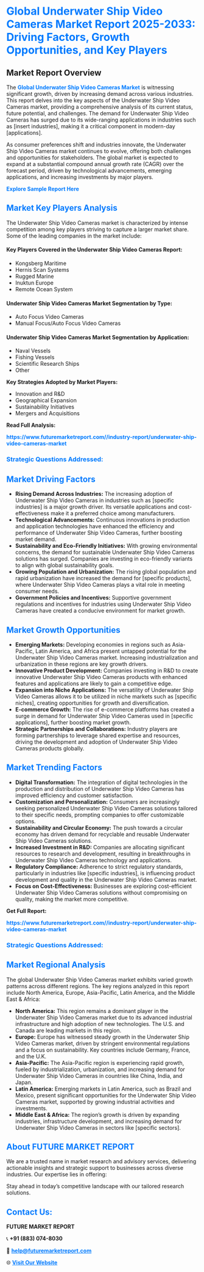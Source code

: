 <h1 style="color: #007BFF;">Global Underwater Ship Video Cameras Market Report 2025-2033: Driving Factors, Growth Opportunities, and Key Players</h1>

<section id="overview">
<h2>Market Report Overview</h2>
<p>The <a href="https://www.futuremarketreport.com//industry-report/underwater-ship-video-cameras-market" style="color: #007BFF; text-decoration: none;"><strong>Global Underwater Ship Video Cameras Market</strong></a> is witnessing significant growth, driven by increasing demand across various industries. This report delves into the key aspects of the Underwater Ship Video Cameras market, providing a comprehensive analysis of its current status, future potential, and challenges. The demand for Underwater Ship Video Cameras has surged due to its wide-ranging applications in industries such as [insert industries], making it a critical component in modern-day [applications].</p>
<p>As consumer preferences shift and industries innovate, the Underwater Ship Video Cameras market continues to evolve, offering both challenges and opportunities for stakeholders. The global market is expected to expand at a substantial compound annual growth rate (CAGR) over the forecast period, driven by technological advancements, emerging applications, and increasing investments by major players.</p>
</section>

<section id="overview">
<p><a href="https://www.futuremarketreport.com//request-sample/reportId=86771" style="color: #007BFF; text-decoration: none;"><strong>Explore Sample Report Here</strong></a></p>
</section>

<section id="key-players">
<h2 style="color: #007BFF;">Market Key Players Analysis</h2>
<p>The Underwater Ship Video Cameras market is characterized by intense competition among key players striving to capture a larger market share. Some of the leading companies in the market include:</p>
<h4>Key Players Covered in the Underwater Ship Video Cameras Report:</h4>
<ul><li>Kongsberg Maritime</li><li>Hernis Scan Systems</li><li>Rugged Marine</li><li>Inuktun Europe</li><li>Remote Ocean System</li></ul>
<h4>Underwater Ship Video Cameras Market Segmentation by Type:</h4>
<ul><li>Auto Focus Video Cameras</li><li>Manual Focus/Auto Focus Video Cameras</li></ul>

<h4>Underwater Ship Video Cameras Market Segmentation by Application:</h4>
<ul><li>Naval Vessels</li><li>Fishing Vessels</li><li>Scientific Research Ships</li><li>Other</li></ul>
<p><strong>Key Strategies Adopted by Market Players:</strong></p>
<ul>
<li>Innovation and R&D</li>
<li>Geographical Expansion</li>
<li>Sustainability Initiatives</li>
<li>Mergers and Acquisitions</li>
</ul>
</section>

<section>
<p><strong>Read Full Analysis: </strong></p><a href="https://www.futuremarketreport.com//industry-report/underwater-ship-video-cameras-market" style="color: #007BFF; text-decoration: none;"><strong>https://www.futuremarketreport.com//industry-report/underwater-ship-video-cameras-market</strong></a>
<h3 style="color: #007BFF;">Strategic Questions Addressed:</h3>
</section>

<section id="driving-factors">
<h2 style="color: #007BFF;">Market Driving Factors</h2>
<ul>
<li><strong>Rising Demand Across Industries:</strong> The increasing adoption of Underwater Ship Video Cameras in industries such as [specific industries] is a major growth driver. Its versatile applications and cost-effectiveness make it a preferred choice among manufacturers.</li>
<li><strong>Technological Advancements:</strong> Continuous innovations in production and application technologies have enhanced the efficiency and performance of Underwater Ship Video Cameras, further boosting market demand.</li>
<li><strong>Sustainability and Eco-Friendly Initiatives:</strong> With growing environmental concerns, the demand for sustainable Underwater Ship Video Cameras solutions has surged. Companies are investing in eco-friendly variants to align with global sustainability goals.</li>
<li><strong>Growing Population and Urbanization:</strong> The rising global population and rapid urbanization have increased the demand for [specific products], where Underwater Ship Video Cameras plays a vital role in meeting consumer needs.</li>
<li><strong>Government Policies and Incentives:</strong> Supportive government regulations and incentives for industries using Underwater Ship Video Cameras have created a conducive environment for market growth.</li>
</ul>
</section>

<section id="growth-opportunities">
<h2 style="color: #007BFF;">Market Growth Opportunities</h2>
<ul>
<li><strong>Emerging Markets:</strong> Developing economies in regions such as Asia-Pacific, Latin America, and Africa present untapped potential for the Underwater Ship Video Cameras market. Increasing industrialization and urbanization in these regions are key growth drivers.</li>
<li><strong>Innovative Product Development:</strong> Companies investing in R&D to create innovative Underwater Ship Video Cameras products with enhanced features and applications are likely to gain a competitive edge.</li>
<li><strong>Expansion into Niche Applications:</strong> The versatility of Underwater Ship Video Cameras allows it to be utilized in niche markets such as [specific niches], creating opportunities for growth and diversification.</li>
<li><strong>E-commerce Growth:</strong> The rise of e-commerce platforms has created a surge in demand for Underwater Ship Video Cameras used in [specific applications], further boosting market growth.</li>
<li><strong>Strategic Partnerships and Collaborations:</strong> Industry players are forming partnerships to leverage shared expertise and resources, driving the development and adoption of Underwater Ship Video Cameras products globally.</li>
</ul>
</section>

<section id="trending-factors">
<h2 style="color: #007BFF;">Market Trending Factors</h2>
<ul>
<li><strong>Digital Transformation:</strong> The integration of digital technologies in the production and distribution of Underwater Ship Video Cameras has improved efficiency and customer satisfaction.</li>
<li><strong>Customization and Personalization:</strong> Consumers are increasingly seeking personalized Underwater Ship Video Cameras solutions tailored to their specific needs, prompting companies to offer customizable options.</li>
<li><strong>Sustainability and Circular Economy:</strong> The push towards a circular economy has driven demand for recyclable and reusable Underwater Ship Video Cameras solutions.</li>
<li><strong>Increased Investment in R&D:</strong> Companies are allocating significant resources to research and development, resulting in breakthroughs in Underwater Ship Video Cameras technology and applications.</li>
<li><strong>Regulatory Compliance:</strong> Adherence to strict regulatory standards, particularly in industries like [specific industries], is influencing product development and quality in the Underwater Ship Video Cameras market.</li>
<li><strong>Focus on Cost-Effectiveness:</strong> Businesses are exploring cost-efficient Underwater Ship Video Cameras solutions without compromising on quality, making the market more competitive.</li>
</ul>
</section>

<section>
<p><strong>Get Full Report: </strong></p><a href="https://www.futuremarketreport.com//industry-report/underwater-ship-video-cameras-market" style="color: #007BFF; text-decoration: none;"><strong>https://www.futuremarketreport.com//industry-report/underwater-ship-video-cameras-market</strong></a>
<h3 style="color: #007BFF;">Strategic Questions Addressed:</h3>
</section>


<section id="regional-analysis">
<h2 style="color: #007BFF;">Market Regional Analysis</h2>
<p>The global Underwater Ship Video Cameras market exhibits varied growth patterns across different regions. The key regions analyzed in this report include North America, Europe, Asia-Pacific, Latin America, and the Middle East & Africa:</p>
<ul>
<li><strong>North America:</strong> This region remains a dominant player in the Underwater Ship Video Cameras market due to its advanced industrial infrastructure and high adoption of new technologies. The U.S. and Canada are leading markets in this region.</li>
<li><strong>Europe:</strong> Europe has witnessed steady growth in the Underwater Ship Video Cameras market, driven by stringent environmental regulations and a focus on sustainability. Key countries include Germany, France, and the U.K.</li>
<li><strong>Asia-Pacific:</strong> The Asia-Pacific region is experiencing rapid growth, fueled by industrialization, urbanization, and increasing demand for Underwater Ship Video Cameras in countries like China, India, and Japan.</li>
<li><strong>Latin America:</strong> Emerging markets in Latin America, such as Brazil and Mexico, present significant opportunities for the Underwater Ship Video Cameras market, supported by growing industrial activities and investments.</li>
<li><strong>Middle East & Africa:</strong> The region’s growth is driven by expanding industries, infrastructure development, and increasing demand for Underwater Ship Video Cameras in sectors like [specific sectors].</li>
</ul>
</section>

<footer>
<h2 style="color: #007BFF;">About FUTURE MARKET REPORT</h2>
<p>We are a trusted name in market research and advisory services, delivering actionable insights and strategic support to businesses across diverse industries. Our expertise lies in offering:</p>

<p>Stay ahead in today’s competitive landscape with our tailored research solutions.</p>

<h2 style="color: #007BFF;">Contact Us:</h2>
<p><strong>FUTURE MARKET REPORT</strong></p>
<p>📞 <strong>+91 (883) 074-8030</strong></p>
<p>📧 <strong><a href="mailto:help@futuremarketreport.com" style="color: #007BFF;">help@futuremarketreport.com</a></strong></p>
<p>🌐 <strong><a href="https://www.futuremarketreport.com/" style="color: #007BFF;">Visit Our Website</a></strong></p>
</footer>